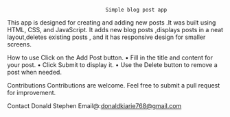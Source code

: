                                     Simple blog post app
This app is designed for creating and adding new posts .It was built using HTML, CSS, and JavaScript.
It adds new blog posts ,displays posts in a neat layout,deletes existing posts , and it has responsive
design for smaller screens.

How to use 
Click on the Add Post button.
	•	Fill in the title and content for your post.
	•	Click Submit to display it.
	•	Use the Delete button to remove a post when needed.

 Contributions
  Contributions are welcome.
  Feel free to submit a pull request for improvement.

Contact
Donald Stephen
Email@:donaldkiarie768@gmail.com
